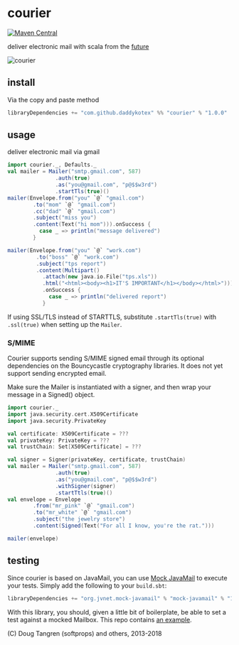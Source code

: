 # courier

[![Maven Central](https://maven-badges.herokuapp.com/maven-central/com.github.daddykotex/courier_2.12/badge.svg)](https://maven-badges.herokuapp.com/maven-central/com.github.daddykotex/courier_2.12)

deliver electronic mail with scala from the [future](http://www.scala-lang.org/api/current/index.html#scala.concurrent.Future)

![courier](http://upload.wikimedia.org/wikipedia/commons/thumb/a/a0/Courrier.jpg/337px-Courrier.jpg)

## install

Via the copy and paste method

```scala
libraryDependencies += "com.github.daddykotex" %% "courier" % "1.0.0"
```

## usage

deliver electronic mail via gmail

```scala
import courier._, Defaults._
val mailer = Mailer("smtp.gmail.com", 587)
               .auth(true)
               .as("you@gmail.com", "p@$$w3rd")
               .startTls(true)()
mailer(Envelope.from("you" `@` "gmail.com")
        .to("mom" `@` "gmail.com")
        .cc("dad" `@` "gmail.com")
        .subject("miss you")
        .content(Text("hi mom"))).onSuccess {
          case _ => println("message delivered")
        }

mailer(Envelope.from("you" `@` "work.com")
         .to("boss" `@` "work.com")
         .subject("tps report")
         .content(Multipart()
           .attach(new java.io.File("tps.xls"))
           .html("<html><body><h1>IT'S IMPORTANT</h1></body></html>")))
           .onSuccess {
             case _ => println("delivered report")
           }
```

If using SSL/TLS instead of STARTTLS, substitute `.startTls(true)` with `.ssl(true)` when setting up the `Mailer`.

### S/MIME
Courier supports sending S/MIME signed email through its optional dependencies on the Bouncycastle cryptography libraries. It does not yet support sending encrypted email.

Make sure the Mailer is instantiated with a signer, and then wrap your message in a Signed() object.

```scala
import courier._
import java.security.cert.X509Certificate
import java.security.PrivateKey

val certificate: X509Certificate = ???
val privateKey: PrivateKey = ???
val trustChain: Set[X509Certificate] = ???

val signer = Signer(privateKey, certificate, trustChain)
val mailer = Mailer("smtp.gmail.com", 587)
               .auth(true)
               .as("you@gmail.com", "p@$$w3rd")
               .withSigner(signer)
               .startTtls(true)()
val envelope = Envelope
        .from("mr_pink" `@` "gmail.com")
        .to("mr_white" `@` "gmail.com")
        .subject("the jewelry store")
        .content(Signed(Text("For all I know, you're the rat.")))

mailer(envelope)
```


## testing

Since courier is based on JavaMail, you can use [Mock JavaMail](https://java.net/projects/mock-javamail) to execute your tests. Simply add the following to your `build.sbt`:

```scala
libraryDependencies += "org.jvnet.mock-javamail" % "mock-javamail" % "1.9" % "test"
```

With this library, you should, given a little bit of boilerplate, be able to set a test against a mocked Mailbox. This repo contains [an example](src/test/scala/mailspec.scala).

(C) Doug Tangren (softprops) and others, 2013-2018
